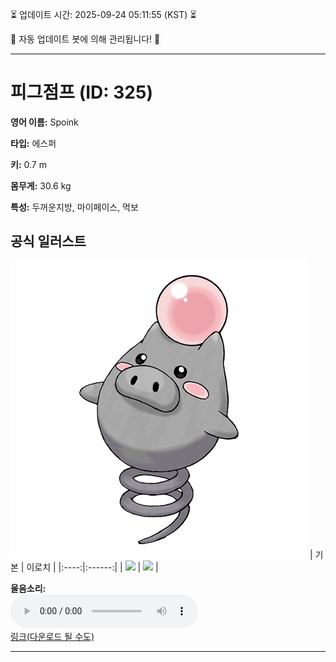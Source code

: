 
⏳ 업데이트 시간: 2025-09-24 05:11:55 (KST) ⏳

🤖 자동 업데이트 봇에 의해 관리됩니다! 🤖

---

# 피그점프 (ID: 325)
**영어 이름:** Spoink

**타입:** 에스퍼

**키:** 0.7 m

**몸무게:** 30.6 kg

**특성:** 두꺼운지방, 마이페이스, 먹보

## 공식 일러스트
![](https://raw.githubusercontent.com/PokeAPI/sprites/master/sprites/pokemon/other/official-artwork/325.png)
| 기본 | 이로치 |
|:----:|:------:|
| <img src="http://play.pokemonshowdown.com/sprites/ani/spoink.gif" width="200"> | <img src="http://play.pokemonshowdown.com/sprites/ani-shiny/spoink.gif" width="200"> |

**울음소리:**<br><audio controls src="https://raw.githubusercontent.com/PokeAPI/cries/main/cries/pokemon/latest/325.ogg"></audio><br> [링크(다운로드 될 수도)](https://raw.githubusercontent.com/PokeAPI/cries/main/cries/pokemon/latest/325.ogg)


---
